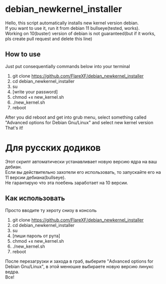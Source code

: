 # debian_newkernel_installer
Hello, this script automatically installs new kernel version debian.  
If you want to use it, run it from debian 11 bullseye(tested, works).  
Working on 10(buster) version of debian is not guaranteed(but if it works, pls create pull request and delete this line)  

## How to use
Just put consequentially commands below into your terminal 
1. git clone https://github.com/FlareXF/debian_newkernel_installer
2. cd debian_newkernel_installer
3. su
4. [write your password]
5. chmod +x new_kernel.sh
6. ./new_kernel.sh
7. reboot 
  
After you did reboot and get into grub menu, select something called "Advanced options for Debian Gnu/Linux" and select new kernel version  
That's it!  
# Для русских додиков
Этот скрипт автоматически устанавливает новую версию ядра на ваш дебиан.  
Если вы действительно захотели его использовать, то запускайте его на 11 версии дебиана(bullseye).  
Не гарантирую что эта поебень заработает на 10 версии.
## Как использовать
Просто вводите ту хероту снизу в консоль
1. git clone https://github.com/FlareXF/debian_newkernel_installer
2. cd debian_newkernel_installer
3. su
4. [пиши пароль от рута]
5. chmod +x new_kernel.sh
6. ./new_kernel.sh
7. reboot  

После перезагрузки и захода в граб, выберите "Advanced options for Debian Gnu/Linux", в этой менюшке выбираете новую версию линукс ведра.  
Все!  
